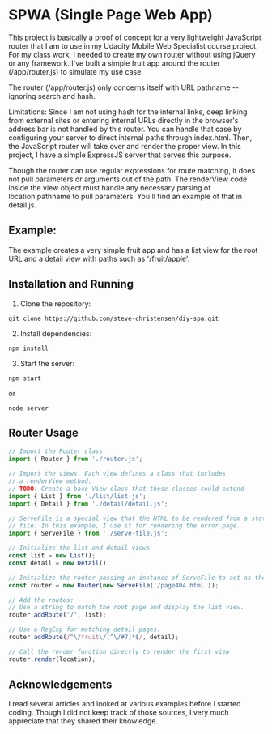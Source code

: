 # SPWA (Single Page Web App)

This project is basically a proof of concept for a very lightweight JavaScript router that I am to use in my Udacity Mobile Web Specialist course project. For my class work, I needed to create my own router without using jQuery or any framework. I've built a simple fruit app around the router (/app/router.js) to simulate my use case.

The router (/app/router.js) only concerns itself with URL pathname -- ignoring search and hash.

Limitations: Since I am not using hash for the internal links, deep linking from external sites or entering internal URLs directly in the browser's address bar is not handled by this router. You can handle that case by configuring your server to direct internal paths through index.html. Then, the JavaScript router will take over and render the proper view. In this project, I have a simple ExpressJS server that serves this purpose.

Though the router can use regular expressions for route matching, it does not pull parameters or arguments out of the path. The renderView code inside the view object must handle any necessary parsing of location.pathname to pull parameters. You'll find an example of that in detail.js.

## Example:

The example creates a very simple fruit app and has a list view for the root URL and a detail view with paths such as '/fruit/apple'.

## Installation and Running

1. Clone the repository:

  ```
  git clone https://github.com/steve-christensen/diy-spa.git
  ```

2. Install dependencies:

  ```
  npm install
  ```

3. Start the server:

  ```
  npm start
  ```
  or

  ```
  node server
  ```

## Router Usage

``` JavaScript
// Import the Router class
import { Router } from './router.js';

// Import the views. Each view defines a class that includes
// a renderView method.
// TODO: Create a base View class that these classes could extend
import { List } from './list/list.js';
import { Detail } from './detail/detail.js';

// ServeFile is a special view that the HTML to be rendered from a static
// file. In this example, I use it for rendering the error page.
import { ServeFile } from './serve-file.js';

// Initialize the list and detail views
const list = new List();
const detail = new Detail();

// Initialize the router passing an instance of ServeFile to act as the error view.
const router = new Router(new ServeFile('/page404.html'));

// Add the routes:
// Use a string to match the root page and display the list view.
router.addRoute('/', list);

// Use a RegExp for matching detail pages.
router.addRoute(/^\/fruit\/[^\/#?]*$/, detail);

// Call the render function directly to render the first view
router.render(location);
```

## Acknowledgements

I read several articles and looked at various examples before I started coding. Though I did not keep track of those sources, I very much appreciate that they shared their knowledge.
